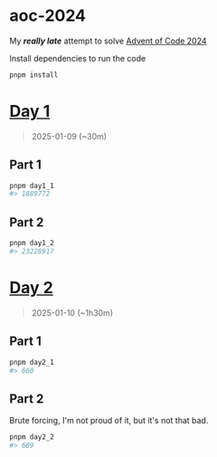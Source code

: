 # aoc-2024
My ***really late*** attempt to solve [Advent of Code 2024](https://adventofcode.com/2024)

Install dependencies to run the code
```sh
pnpm install
```

# [Day 1](https://adventofcode.com/2024/day/1)
> 2025-01-09 (~30m)
## Part 1
```sh
pnpm day1_1
#> 1889772
```
## Part 2
```sh
pnpm day1_2
#> 23228917
```

# [Day 2](https://adventofcode.com/2024/day/2)

> 2025-01-10 (~1h30m)

## Part 1

```sh
pnpm day2_1
#> 660
```

## Part 2

Brute forcing, I'm not proud of it, but it's not that bad.

```sh
pnpm day2_2
#> 689
```
